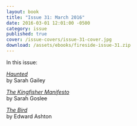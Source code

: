 ```yaml
---
layout: book
title: "Issue 31: March 2016"
date: 2016-03-01 12:01:00 -0500
category: issue
published: true
cover: /issue-covers/issue-31-cover.jpg
download: /assets/ebooks/fireside-issue-31.zip
---
```


In this issue:

[_Haunted_](/issue31/chapter/haunted/)<br/>
by Sarah Gailey

[_The Kingfisher Manifesto_](/issue31/chapter/the-kingfisher-manifesto/)<br/>
by Sarah Goslee

[_The Bird_](/issue31/chapter/the-bird/ )<br/>
by Edward Ashton
